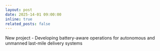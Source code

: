 ```yaml
---
layout: post
date: 2025-14-01 09:00:00
inline: true
related_posts: false
---
```


New project - Developing battery-aware operations for autonomous and unmanned last-mile delivery systems
